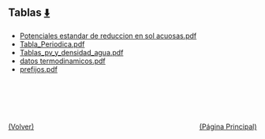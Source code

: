 
<html>
<body>
<h2>Tablas <a href="https://downgit.github.io/#/home?url=https://github.com/Apuntes-FIUBA/Apuntes-Electronica/tree/main/83 - Química/8301 - Quimica/Tablas" style="font-size:20px">  ⬇️ </a></h2>
<ul>
    <li><a href="Potenciales estandar de reduccion en sol acuosas.pdf">Potenciales estandar de reduccion en sol acuosas.pdf</a></li>
    <li><a href="Tabla_Periodica.pdf">Tabla_Periodica.pdf</a></li>
    <li><a href="Tablas_pv_y_densidad_agua.pdf">Tablas_pv_y_densidad_agua.pdf</a></li>
    <li><a href="datos termodinamicos.pdf">datos termodinamicos.pdf</a></li>
    <li><a href="prefijos.pdf">prefijos.pdf</a></li>
</ul>
</body>
</html>












<br><br><br><br><br><a href="../" style="float: left">(Volver)</a> <a href="https://apuntes-fiuba.github.io/Apuntes-Electronica" style="float: right">(Página Principal)</a>

